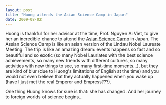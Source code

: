 ```yaml
---
layout: post
title: "Huong attends the Asian Science Camp in Japan"
date: 2009-08-02
---
```

Huong is thankful for her advisor at the time, Prof. Nguyen Ai Viet, to give her an incredible chance to attend the [Asian Science Camp](https://www2.kek.jp/proffice/archives/feature/2009/ASC09.html) in Japan. The Assian Science Camp is like an asian version of the Lindau Nobel Laureate Meeting. The trip is like an amazing dream: events happens so fast and so beautiful and so exotic (so many Nobel Lauriates with the best science achievements, so many new friends with different cultures, so many activities with new things to see, so many first-time moments...), but they are kind of blur (due to Huong's limitations of English at the time) and you would not even believe that they actually happened when you wake up (have I just met the real Emperor and Empress???).

One thing Huong knows for sure is that: she has changed. And her journey to foreign worlds of science begins...
